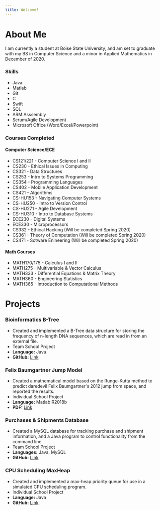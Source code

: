 ```yaml
---
title: Welcome!
---
```


# About Me

I am currently a student at Boise State University, and am set to graduate with my BS in Computer Science and a minor in Applied Mathematics in December of 2020.

### Skills
* Java
* Matlab
* Git
* C
* Swift
* SQL
* ARM Asssembly
* Scrum/Agile Development
* Microsoft Office (Word/Excel/Powerpoint)

### Courses Completed
#### Computer Science/ECE
* CS121/221 - Computer Science I and II
* CS230 - Ethical Issues in Computing
* CS321 - Data Structures
* CS253 - Intro to Systems Programming
* CS354 - Programming Languages
* CS402 - Mobile Application Development
* CS421 - Algorithms
* CS-HU153 - Navigating Computer Systems
* CS-HU250 - Intro to Version Control
* CS-HU271 - Agile Development
* CS-HU310 - Intro to Database Systems
* ECE230 - Digital Systems
* ECE330 - Microprocessors
* CS332 - Ethical Hacking (Will be completed Spring 2020)
* CS361 - Theory of Computation (Will be completed Spring 2020)
* CS471 - Sotware Enineering (Will be completed Spring 2020)

#### Math Courses
* MATH170/175 - Calculus I and II
* MATH275 - Multivariable & Vector Calculus
* MATH333 - Differential Equations & Matrix Theory
* MATH360 - Engineering Statistics
* MATH365 - Introduction to Computational Methods

# Projects

### Bioinformatics B-Tree
* Created and implemented a B-Tree data structure for storing the frequency of n-length DNA sequences, which are read in from an external file.
* Team School Project
* **Language:** Java
* **GitHub:** [Link](https://github.com/geoffreymeier/cs321)

### Felix Baumgartner Jump Model
* Created a mathematical model based on the Runge-Kutta method to predict daredevil Felix Baumgartner's 2012 jump from space, and reported the results.
* Individual School Project
* **Language:** Matlab R2018b
* **PDF:** [Link](Meier%20-%20MATH365%20Final%20Project.pdf)

### Purchases & Shipments Database
* Created a MySQL database for tracking purchase and shipment information, and a Java program to control functionality from the command line.
* Team School Project
* **Languages:** Java, MySQL
* **GitHub:** [Link](https://github.com/geoffreymeier/cshu310)

### CPU Scheduling MaxHeap
* Created and implemented a max-heap priority queue for use in a simulated CPU scheduling program.
* Individual School Project
* **Language:** Java
* **GitHub:** [Link](https://github.com/geoffreymeier/cs321-p2)
